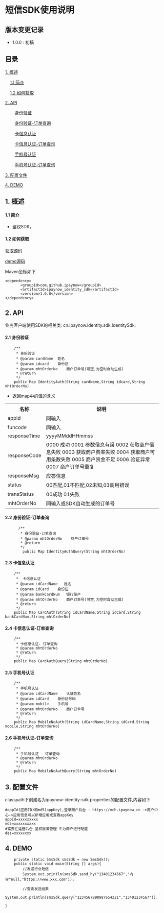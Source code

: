 # 短信SDK使用说明 #

## 版本变更记录 ##

- 1.0.0 : 初稿


## 目录 ##

[1. 概述](#1)

&nbsp;&nbsp;&nbsp;&nbsp;[1.1 简介](#1.1)

&nbsp;&nbsp;&nbsp;&nbsp;[1.2 如何获取](#1.2)

[2. API](#2)

&nbsp;&nbsp;&nbsp;&nbsp;&nbsp;&nbsp;&nbsp;&nbsp;[身份验证](#2.1)

&nbsp;&nbsp;&nbsp;&nbsp;&nbsp;&nbsp;&nbsp;&nbsp;[身份验证-订单查询](#2.2)

&nbsp;&nbsp;&nbsp;&nbsp;&nbsp;&nbsp;&nbsp;&nbsp;[卡信息认证](#2.3)

&nbsp;&nbsp;&nbsp;&nbsp;&nbsp;&nbsp;&nbsp;&nbsp;[卡信息认证-订单查询](#2.4)

&nbsp;&nbsp;&nbsp;&nbsp;&nbsp;&nbsp;&nbsp;&nbsp;[手机号认证](#2.5)

&nbsp;&nbsp;&nbsp;&nbsp;&nbsp;&nbsp;&nbsp;&nbsp;[手机号认证-订单查询](#2.6)

[3. 配置文件](#3)

[4. DEMO](#4)

<h2 id='1'> 1. 概述 </h2>

<h4 id='1.1'> 1.1 简介 </h4>

- 鉴权SDK。

<h4 id='1.2'> 1.2 如何获取 </h4>

[获取源码](https://github.com/ipaynowORG/ipaynow_identity_java)

[demo源码](https://github.com/ipaynowORG/ipaynow_identity_java)

Maven坐标如下

	<dependency>
	       <groupId>com.github.ipaynow</groupId>
           <artifactId>ipaynow_identity_sdk</artifactId>
           <version>1.0.0</version>
	</dependency>





<h2 id='2'> 2. API </h2>

业务客户端使用SDK的相关类: cn.ipaynow.identity.sdk.IdentitySdk;

<h4 id='2.1'> 2.1 身份验证</h4>

        /**
         * 身份验证
         * @param cardName  姓名
         * @param idcard    身份证
         * @param mhtOrderNo    商户订单号(可空,为空时自动生成)
         * @return
         */
        public Map IdentityAuth(String cardName,String idcard,String mhtOrderNo)

- 返回map中的值的含义

<table>
        <tr>
            <th>名称</th>
            <th>说明</th>
        </tr>
<tr>
            <td>appId</td>
            <td>同输入</td>
         </tr>
<tr>
            <td>funcode</td>
            <td>同输入</td>
         </tr>
<tr>
            <td>responseTime</td>
            <td>yyyyMMddHHmmss</td>
         </tr>
<tr>
            <td>responseCode</td>
            <td>0000 成功
                0001 参数信息有误
                0002 获取商户信息失败
                0003 获取商户费率失败
                0004 获取商户可用条数失败
                0005 商户资金不足
                0006 验证异常
                0007 商户订单号重复
            </td>
         </tr>
<tr>
            <td>responseMsg</td>
            <td>应答信息</td>
         </tr>
<tr>
            <td>status</td>
            <td>00匹配,01不匹配,02未知,03调用错误</td>
         </tr>
<tr>
            <td>transStatus</td>
            <td>00成功  01失败</td>
         </tr>
<tr>
            <td>mhtOrderNo</td>
            <td>同输入或SDK自动生成的订单号</td>
         </tr>
    </table>



<h4 id='2.2'> 2.2 身份验证-订单查询</h4>

          /**
           * 身份验证-订单查询
           * @param mhtOrderNo    商户订单号
           * @return
           */
            public Map IdentityAuthQuery(String mhtOrderNo)


<h4 id='2.3'> 2.3 卡信息认证</h4>

        /**
         *  卡信息认证
         * @param idCardName   姓名
         * @param idCard    身份证
         * @param bankCardNum   银行账户
         * @param mhtOrderNo    商户订单号(可空,为空时自动生成)
         * @return
         */
        public Map CardAuth(String idCardName,String idCard,String bankCardNum,String mhtOrderNo)


<h4 id='2.4'> 2.4 卡信息认证-订单查询</h4>

        /**
         * 卡信息认证- 订单查询
         * @param mhtOrderNo
         * @return
         */
        public Map CardAuthQuery(String mhtOrderNo)



<h4 id='2.5'> 2.5 手机号认证</h4>

        /**
         * 手机号认证
         * @param idCardName    认证姓名
         * @param idCard    身份证号码
         * @param mobile    手机号
         * @param mhtOrderNo    商户订单号
         * @return
         */
        public Map MobileNoAuth(String idCardName,String idCard,String mobile,String mhtOrderNo)

<h4 id='2.6'> 2.6 手机号认证-订单查询</h4>

        /**
         * 手机号认证 - 订单查询
         * @param mhtOrderNo
         * @return
         */
        public Map MobileNoAuthQuery(String mhtOrderNo)

<h2 id='3'> 3. 配置文件 </h2>

classpath下创建名为ipaynow-identity-sdk.properties的配置文件,内容如下

```
#appId(应用ID)和md5(appKey),登录商户后台 : https://mch.ipaynow.cn ->商户中心->应用信息可以新增应用或查看appKey
appId=xxxxxxxxx
md5=xxxxxxxxxx
#需要在运营后台-鉴权服务管理 中为商户进行配置
des=xxxxxxxx
```


<h2 id='4'> 4. DEMO </h2>

```
    private static SmsSdk smsSdk = new SmsSdk();
    public static void main(String [] args){
        //发送行业短信
        System.out.println(smsSdk.send_hy("13401234567","内容"null,"https://www.xxx.com"));

        //查询发送结果
        System.out.println(smsSdk.query("1234567890987654321","13401234567"));

}
```